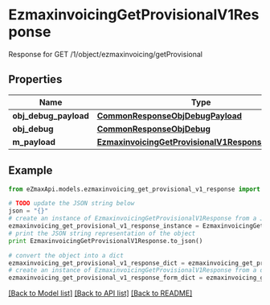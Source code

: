 # EzmaxinvoicingGetProvisionalV1Response

Response for GET /1/object/ezmaxinvoicing/getProvisional

## Properties

Name | Type | Description | Notes
------------ | ------------- | ------------- | -------------
**obj_debug_payload** | [**CommonResponseObjDebugPayload**](CommonResponseObjDebugPayload.md) |  | 
**obj_debug** | [**CommonResponseObjDebug**](CommonResponseObjDebug.md) |  | [optional] 
**m_payload** | [**EzmaxinvoicingGetProvisionalV1ResponseMPayload**](EzmaxinvoicingGetProvisionalV1ResponseMPayload.md) |  | 

## Example

```python
from eZmaxApi.models.ezmaxinvoicing_get_provisional_v1_response import EzmaxinvoicingGetProvisionalV1Response

# TODO update the JSON string below
json = "{}"
# create an instance of EzmaxinvoicingGetProvisionalV1Response from a JSON string
ezmaxinvoicing_get_provisional_v1_response_instance = EzmaxinvoicingGetProvisionalV1Response.from_json(json)
# print the JSON string representation of the object
print EzmaxinvoicingGetProvisionalV1Response.to_json()

# convert the object into a dict
ezmaxinvoicing_get_provisional_v1_response_dict = ezmaxinvoicing_get_provisional_v1_response_instance.to_dict()
# create an instance of EzmaxinvoicingGetProvisionalV1Response from a dict
ezmaxinvoicing_get_provisional_v1_response_form_dict = ezmaxinvoicing_get_provisional_v1_response.from_dict(ezmaxinvoicing_get_provisional_v1_response_dict)
```
[[Back to Model list]](../README.md#documentation-for-models) [[Back to API list]](../README.md#documentation-for-api-endpoints) [[Back to README]](../README.md)



